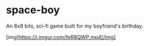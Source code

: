 # space-boy
An 8x8 bits, sci-fi game built for my boyfriend's birthday.

[img]https://i.imgur.com/feR8QWP.mp4[/img]
